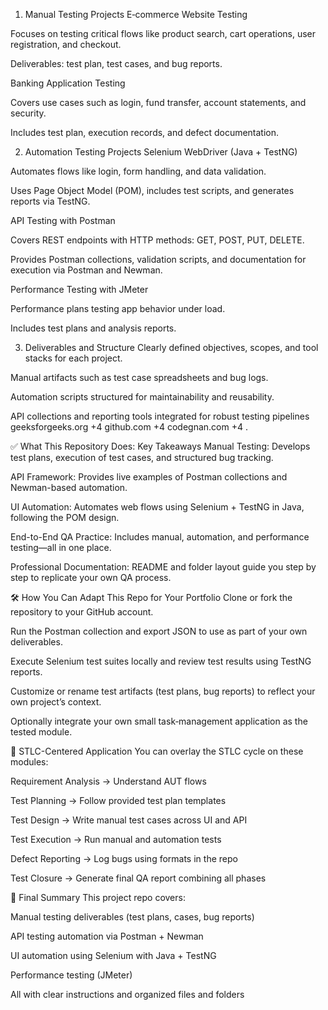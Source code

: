 1. Manual Testing Projects
E‑commerce Website Testing

Focuses on testing critical flows like product search, cart operations, user registration, and checkout.

Deliverables: test plan, test cases, and bug reports.

Banking Application Testing

Covers use cases such as login, fund transfer, account statements, and security.

Includes test plan, execution records, and defect documentation.

2. Automation Testing Projects
Selenium WebDriver (Java + TestNG)

Automates flows like login, form handling, and data validation.

Uses Page Object Model (POM), includes test scripts, and generates reports via TestNG.

API Testing with Postman

Covers REST endpoints with HTTP methods: GET, POST, PUT, DELETE.

Provides Postman collections, validation scripts, and documentation for execution via Postman and Newman.

Performance Testing with JMeter

Performance plans testing app behavior under load.

Includes test plans and analysis reports.

3. Deliverables and Structure
Clearly defined objectives, scopes, and tool stacks for each project.

Manual artifacts such as test case spreadsheets and bug logs.

Automation scripts structured for maintainability and reusability.

API collections and reporting tools integrated for robust testing pipelines 
geeksforgeeks.org
+4
github.com
+4
codegnan.com
+4
.

✅ What This Repository Does: Key Takeaways
Manual Testing: Develops test plans, execution of test cases, and structured bug tracking.

API Framework: Provides live examples of Postman collections and Newman-based automation.

UI Automation: Automates web flows using Selenium + TestNG in Java, following the POM design.

End-to-End QA Practice: Includes manual, automation, and performance testing—all in one place.

Professional Documentation: README and folder layout guide you step by step to replicate your own QA process.

🛠 How You Can Adapt This Repo for Your Portfolio
Clone or fork the repository to your GitHub account.

Run the Postman collection and export JSON to use as part of your own deliverables.

Execute Selenium test suites locally and review test results using TestNG reports.

Customize or rename test artifacts (test plans, bug reports) to reflect your own project’s context.

Optionally integrate your own small task‑management application as the tested module.

🧠 STLC-Centered Application
You can overlay the STLC cycle on these modules:

Requirement Analysis → Understand AUT flows

Test Planning → Follow provided test plan templates

Test Design → Write manual test cases across UI and API

Test Execution → Run manual and automation tests

Defect Reporting → Log bugs using formats in the repo

Test Closure → Generate final QA report combining all phases

📌 Final Summary
This project repo covers:

Manual testing deliverables (test plans, cases, bug reports)

API testing automation via Postman + Newman

UI automation using Selenium with Java + TestNG

Performance testing (JMeter)

All with clear instructions and organized files and folders
